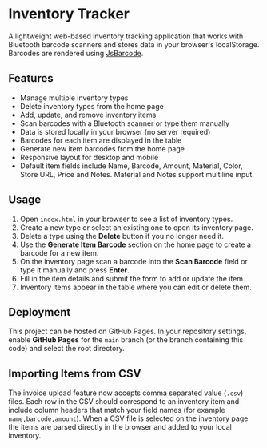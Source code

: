 # Inventory Tracker

A lightweight web-based inventory tracking application that works with Bluetooth barcode scanners and stores data in your browser's localStorage. Barcodes are rendered using [JsBarcode](https://github.com/lindell/JsBarcode).

## Features
- Manage multiple inventory types
- Delete inventory types from the home page
- Add, update, and remove inventory items
- Scan barcodes with a Bluetooth scanner or type them manually
- Data is stored locally in your browser (no server required)
- Barcodes for each item are displayed in the table
- Generate new item barcodes from the home page
- Responsive layout for desktop and mobile
- Default item fields include Name, Barcode, Amount, Material, Color, Store URL,
  Price and Notes. Material and Notes support multiline input.

## Usage
1. Open `index.html` in your browser to see a list of inventory types.
2. Create a new type or select an existing one to open its inventory page.
3. Delete a type using the **Delete** button if you no longer need it.
4. Use the **Generate Item Barcode** section on the home page to create a barcode for a new item.
5. On the inventory page scan a barcode into the **Scan Barcode** field or type it manually and press **Enter**.
6. Fill in the item details and submit the form to add or update the item.
7. Inventory items appear in the table where you can edit or delete them.

## Deployment
This project can be hosted on GitHub Pages. In your repository settings, enable **GitHub Pages** for the `main` branch (or the branch containing this code) and select the root directory.

## Importing Items from CSV

The invoice upload feature now accepts comma separated value (`.csv`) files.
Each row in the CSV should correspond to an inventory item and include column
headers that match your field names (for example `name,barcode,amount`).
When a CSV file is selected on the inventory page the items are parsed directly
in the browser and added to your local inventory.

